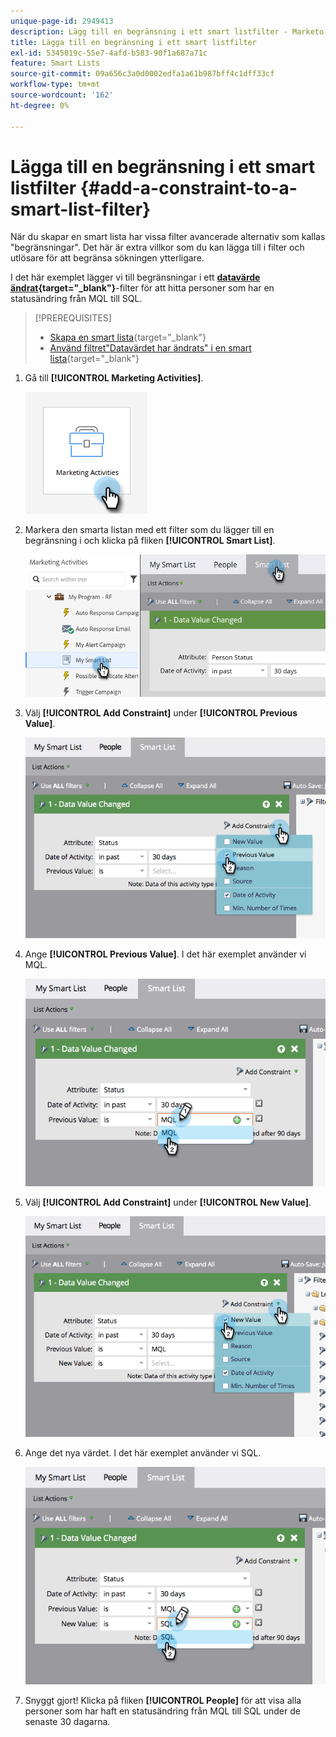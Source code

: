 ```yaml
---
unique-page-id: 2949413
description: Lägg till en begränsning i ett smart listfilter - Marketo Docs - Produktdokumentation
title: Lägga till en begränsning i ett smart listfilter
exl-id: 5345019c-55e7-4afd-b583-90f1a687a71c
feature: Smart Lists
source-git-commit: 09a656c3a0d0002edfa1a61b987bff4c1dff33cf
workflow-type: tm+mt
source-wordcount: '162'
ht-degree: 0%

---
```


# Lägga till en begränsning i ett smart listfilter {#add-a-constraint-to-a-smart-list-filter}

När du skapar en smart lista har vissa filter avancerade alternativ som kallas &quot;begränsningar&quot;. Det här är extra villkor som du kan lägga till i filter och utlösare för att begränsa sökningen ytterligare.

I det här exemplet lägger vi till begränsningar i ett **[datavärde ändrat](/help/marketo/product-docs/core-marketo-concepts/smart-campaigns/flow-actions/change-data-value.md){target="_blank"}**-filter för att hitta personer som har en statusändring från MQL till SQL.

>[!PREREQUISITES]
>
>* [Skapa en smart lista](/help/marketo/product-docs/core-marketo-concepts/smart-lists-and-static-lists/creating-a-smart-list/create-a-smart-list.md){target="_blank"}
>* [Använd filtret&quot;Datavärdet har ändrats&quot; i en smart lista](/help/marketo/product-docs/core-marketo-concepts/smart-lists-and-static-lists/using-smart-lists/use-the-data-value-changed-filter-in-a-smart-list.md){target="_blank"}

1. Gå till **[!UICONTROL Marketing Activities]**.

   ![](assets/add-a-constraint-to-a-smart-list-filter-1.png)

1. Markera den smarta listan med ett filter som du lägger till en begränsning i och klicka på fliken **[!UICONTROL Smart List]**.

   ![](assets/add-a-constraint-to-a-smart-list-filter-2.png)

1. Välj **[!UICONTROL Add Constraint]** under **[!UICONTROL Previous Value]**.

   ![](assets/add-a-constraint-to-a-smart-list-filter-3.png)

1. Ange **[!UICONTROL Previous Value]**. I det här exemplet använder vi MQL.

   ![](assets/add-a-constraint-to-a-smart-list-filter-4.png)

1. Välj **[!UICONTROL Add Constraint]** under **[!UICONTROL New Value]**.

   ![](assets/add-a-constraint-to-a-smart-list-filter-5.png)

1. Ange det nya värdet. I det här exemplet använder vi SQL.

   ![](assets/add-a-constraint-to-a-smart-list-filter-6.png)

1. Snyggt gjort! Klicka på fliken **[!UICONTROL People]** för att visa alla personer som har haft en statusändring från MQL till SQL under de senaste 30 dagarna.
